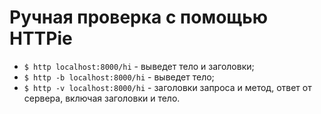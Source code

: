 # Ручная проверка с помощью HTTPie

* `$ http localhost:8000/hi` - выведет тело и заголовки;
* `$ http -b localhost:8000/hi` - выведет тело;
* `$ http -v localhost:8000/hi` - заголовки запроса и метод, ответ от сервера, включая заголовки и тело.
